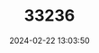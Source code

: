 ---
title: "33236"
category: "Myristica elliptica"
draft: false
date: 2024-02-22 13:03:50
languages:
  Undetermined: ["Penarahan"]
---